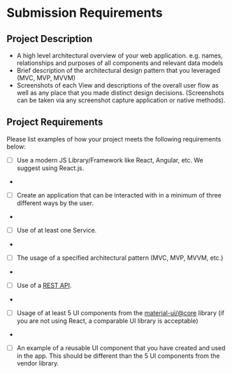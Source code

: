 # Submission Requirements
## Project Description
- A high level architectural overview of your web application. e.g. names, relationships and purposes of all components and relevant data models
- Brief description of the architectural design pattern that you leveraged (MVC, MVP, MVVM)
- Screenshots of each View and descriptions of the overall user flow as well as any place that you made distinct design decisions.  (Screenshots can be taken via any screenshot capture application or native methods).


## Project Requirements
Please list examples of how your project meets the following requirements below:
- [ ] Use a modern JS Library/Framework like React, Angular, etc. We suggest using React.js.

-
- [ ] Create an application that can be interacted with in a minimum of three different ways by the user.

-
- [ ] Use of at least one Service.

-
- [ ] The usage of a specified architectural pattern (MVC, MVP, MVVM,  etc.)

-
- [ ] Use of a [REST API](https://medium.com/@arteko/the-best-way-to-use-rest-apis-in-swift-95e10696c980).

-
- [ ] Usage of at least 5 UI components from the [material-ui/@core](https://material-ui.com/) library (if you are not using React, a comparable UI library is acceptable)

-
- [ ] An example of a reusable UI component that you have created and used in the app. This should be different than the 5 UI components from the vendor library.
